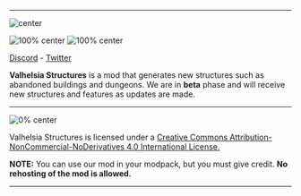 ------------------------------

![center](https://zupimages.net/up/20/08/shxm.png)

![100% center](https://img.shields.io/discord/396333981601234944?color=463F32&label=Discord&logo=discord&style=flat-square) ![100% center](https://img.shields.io/twitter/follow/valhelsia?color=463F32&label=Twitter&logo=twitter&style=flat-square)

[Discord](https://discordapp.com/invite/reQZEXu) - [Twitter](https://twitter.com/valhelsia)

**Valhelsia Structures** is a mod that generates new structures such as abandoned buildings and dungeons.
We are in **beta** phase and will receive new structures and features as updates are made. 

------------------------------
![0% center](https://zupimages.net/up/20/17/2ssp.png)

Valhelsia Structures is licensed under a [Creative Commons Attribution-NonCommercial-NoDerivatives 4.0 International License.](https://creativecommons.org/licenses/by-nc-nd/4.0/)

**NOTE:** You can use our mod in your modpack, but you must give credit. **No rehosting of the mod is allowed.**

------------------------------
